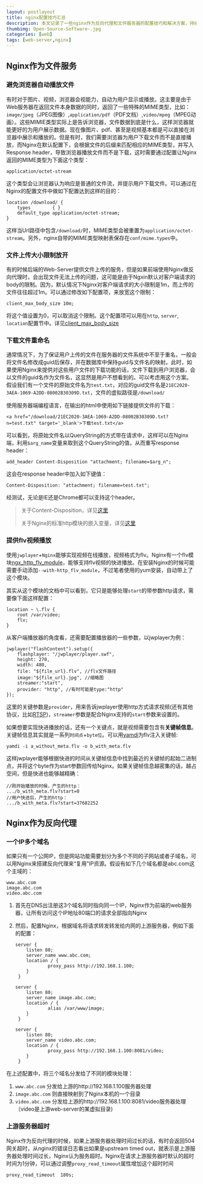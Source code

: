 ```yaml
---
layout: postlayout
title: nginx配置技巧汇总
description: 本文记录了一些nginx作为反向代理和文件服务器的配置技巧和解决方案，持续更新
thumbimg: Open-Source-Software-.jpg
categories: [web]
tags: [web-server,nginx]
---
```

## Nginx作为文件服务 ##
### 避免浏览器自动播放文件 ###
有时对于图片、视频，浏览器会视能力，自动为用户显示或播放。这主要是由于Web服务器在返回文件本身数据的同时，返回了一些特殊的MIME类型，比如：`image/jpeg`（JPEG图像）,`application/pdf`（PDF文档）,`video/mpeg`（MPEG动画）。这些MIMIE类型实际上是告诉浏览器，文件数据到底是什么，这样浏览器就能更好的为用户展示数据。现在像图片、pdf、甚至是视频基本都是可以直接在浏览器中展示和播放的。但是有时，我们需要浏览器为用户下载文件而不是直接播放，而Nginx在默认配置下，会根据文件的后缀来匹配相应的MIME类型，并写入Response header，导致浏览器播放文件而不是下载，这时需要通过配置让Nginx返回的MIME类型为下面这个类型：

	application/octet-stream
这个类型会让浏览器认为响应是普通的文件流，并提示用户下载文件。可以通过在Nginx的配置文件中做如下配置达到这样的目的：

	location /download/ {
	    types        { }
	    default_type application/octet-stream;
	}
这样当Url路径中包含`/download/`时，MIME类型会被重置为`application/octet-stream`。另外，nginx自带的MIME类型映射表保存在`conf/mime.types`中。

### 文件上传大小限制放开 ###
有的时候后端的Web-Server提供文件上传的服务，但是如果前端使用Nginx做反向代理时，会出现文件无法上传的问题，这可能是由于Ngxin默认对客户端请求的body的限制。因为，默认情况下Nginx对客户端请求的大小限制是1m，而上传的文件往往超过1m。可以通过修改如下配置项，来放宽这个限制：

	client_max_body_size 10m;

将这个值设置为0，可以取消这个限制。这个配置项可以用在`http`, `server`, `location`配置节中。详见[client_max_body_size](http://nginx.org/en/docs/http/ngx_http_core_module.html#client_max_body_size)

### 下载文件重命名 ###
通常情况下，为了保证用户上传的文件在服务器的文件系统中不至于重名，一般会将文件名修改成guid后保存，并在数据库中保持guid与文件名的映射。此时，如果使用Nginx来提供对这些用户文件的下载功能的话，文件下载到用户浏览器，会以文件的guid名作为文件名，这显然是用户不想看到的。可以考虑用这个方案。
假设我们有一个文件的原始文件名为`test.txt`，对应的guid文件名是`21EC2020-3AEA-1069-A2DD-08002B30309D.txt`，文件的虚拟路径是`/download/`

使用服务器端编程语言，在输出的html中使用如下链接提供文件的下载：
	
	<a href="/download/21EC2020-3AEA-1069-A2DD-08002B30309D.txt?n=test.txt" target='_blank'>下载test.txt</a>

可以看到，将原始文件名以QueryString的方式带在请求中，这样可以在Nginx端，利用`$arg_name`变量来取到这个QueryString的值，从而重写response header：

	add_header Content-Disposition "attachment; filename=$arg_n";

这会在response header中加入如下键值：

	Content-Disposition: "attachment; filename=test.txt";
经测试，无论是IE还是Chrome都可以支持这个header。

> 关于Content-Disposition，详见[这里](http://www.w3.org/Protocols/rfc2616/rfc2616-sec19.html#sec19.5.1)
> 
> 关于Nginx的标准http模块的嵌入变量，详见[这里](http://nginx.org/en/docs/http/ngx_http_core_module.html#variables)

### 提供flv视频播放 ###
使用`jwplayer`+`Nginx`能够实现视频在线播放，视频格式为flv。Nginx有一个flv模块[ngx_http_flv_module](http://nginx.org/en/docs/http/ngx_http_flv_module.html)，能够支持flv视频的快进播放。在安装Nginx的时候可能需要手动添加`--with-http_flv_module`，不过笔者使用的yum安装，自动带上了这个模块。

其实从这个模块的文档中可以看到，它只是能够处理`start`的带参数http请求，需要像下面这样配置：

	location ~ \.flv {
		root /var/video;
    	flv;
	}

从客户端播放器的角度看，还需要配置播放器的一些参数，以jwplayer为例：

	jwplayer("flashContent").setup({
		flashplayer: "/jwplayer/player.swf",
		height: 270,
		width: 480,
		file: "${file_url}.flv", //flv文件路径
		image:"${file_url}.jpg", //缩略图
		streamer:"start",
		provider: "http", //有时可能是type:"http"
	});

这里的关键参数是`provider`，用来告诉jwplayer使用http方式请求视频(还有其他协议，比如[RTSP](http://en.wikipedia.org/wiki/Real_Time_Streaming_Protocol))，`streamer`参数是配合Nginx支持的`start`参数来设置的。

如果想要实现快进播放的话，还有一个关键点，就是视频需要包含有**关键帧信息**。关键帧信息其实就是一系列`时间点`+`byte位`。可以用[yamdi](http://yamdi.sourceforge.net/)为flv注入关键帧:
	
	yamdi -i a_without_meta.flv -o b_with_meta.flv

这样jwplayer能够根据快进的时间从关键帧信息中找到最近的关键帧的起始二进制点，并将这个byte作为start参数回传给Nginx。如果关键帧信息越密集的话，越占空间，但是快进也能够越精确：

	//刚开始播放的时候，产生的http：
	.../b_with_meta.flv?start=0
	//用户快进后，产生的http：
	.../b_with_meta.flv?start=37682252



## Nginx作为反向代理 ##
### 一个IP多个域名 ###
如果只有一个公网IP，但是网站功能需要划分为多个不同的子网站或者子域名，可以用Nginx来搭建反向代理来“复用”IP资源。假设有如下几个域名都是abc.com这个主域的：

	www.abc.com
	image.abc.com
	video.abc.com
1.	首先在DNS出注册这3个域名同时指向同一个IP，Nginx作为前端的web服务器，让所有访问这个IP地址80端口的请求全部指向Nginx
2.	然后，配置Nginx，根据域名将请求转发转发给内网的上游服务器，例如下面的配置：

		server {
	        listen 80;
	        server_name www.abc.com;
	        location / {
	                proxy_pass http://192.168.1.100;
	        }
	     }

		server {
	        listen 80;
	        server_name image.abc.com;
	        location / {
	                alias /var/www/image;
	        }
	     }

		server {
	        listen 80;
	        server_name video.abc.com;
	        location / {
	                proxy_pass http://192.168.1.100:8081/video;
	        }
	     }

在上述配置中，将三个域名分发给了不同的模块处理：

1. `www.abc.com` 分发给上游的http://192.168.1.100服务器处理
2. `image.abc.com` 则直接映射到了Nginx本机的一个目录
3. `video.abc.com` 分发给上游的http://192.168.1.100:8081/video服务器处理（video是上游web-server的某虚拟目录)

### 上游服务器超时 ###
Nginx作为反向代理的时候，如果上游服务器处理时间过长的话，有时会返回504网关超时，从nginx的错误日志看出如果是upstream timed out，就表示是上游服务器处理时间过长，Nginx认为服务超时。Nginx在请求上游服务器时默认的超时时间为1分钟，可以通过调整`proxy_read_timeout`属性增加这个超时时间

	proxy_read_timeout	180s;


